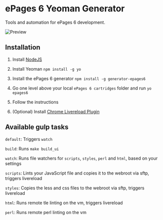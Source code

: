 # ePages 6 Yeoman Generator
Tools and automation for ePages 6 development.

![Preview](https://github.com/ePages-rnd/generator-epages6/demo-data/demo-generator.gif)

## Installation

1. Install [NodeJS](https://nodejs.org/)

2. Install Yeoman ``npm install -g yo``

3. Install the ePages 6 generator ``npm install -g generator-epages6``

4. Go one level above your local ``ePages 6 cartridges`` folder and run ``yo epages6``

5. Follow the instructions

6. (Optional) Install [Chrome Livereload Plugin](https://chrome.google.com/webstore/detail/livereload/jnihajbhpnppcggbcgedagnkighmdlei)

## Available gulp tasks

``default``: Triggers ``watch``

``build``: Runs ``make build_ui``

``watch``: Runs file watchers for ``scripts``, ``styles``, ``perl`` and ``html``, based on your settings

``scripts``: Lints your JavaScript file and copies it to the webroot via sftp, triggers livereload

``styles``: Copies the less and css files to the webroot via sftp, triggers livereload

``html``: Runs remote tle linting on the vm, triggers livereload

``perl``: Runs remote perl linting on the vm
